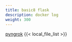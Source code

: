 ```yaml
---
title: basic8 flask
description: docker log
weight: 300
---
```

[pyngrok](https://pyngrok.readthedocs.io/en/latest/integrations.html#colab-http-example)
{{< local_file_list >}}

